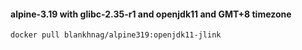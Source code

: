 #### alpine-3.19 with glibc-2.35-r1 and openjdk11 and GMT+8 timezone

```shell script
docker pull blankhnag/alpine319:openjdk11-jlink
```